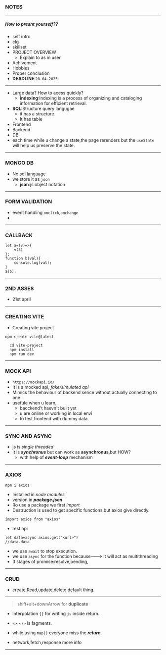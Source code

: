 ### NOTES
---
##### How to presnt yourself??
- self intro
- clg
- skillset
- PROJECT OVERVIEW
    - Explain to as in user
- Achivement
- Hobbies
- Proper conclusion
- **DEADLINE**:`28.04.2025`
---
- Large data? How to acess quickly?
    - **indexing**:Indexing is a process of organizing and cataloging information for efficient retrieval.
- **SQL**:Structure query langugae
    - it has a structure
    - It has table
- Frontend
- Backend 
- DB
- each time while u change a state,the page rerenders but the `useState` will help us preserve the state.
---
### MONGO DB
- No sql language
- we store it as `json`
    - **json**:js object notation

---
### FORM VALIDATION
- event handling `onclick`,`onchange`
- 
---
### CALLBACK
```
let a=(v)=>{
    v(5)
};
function b(val){
    console.log(val);
} 
a(b);
```
---
### 2ND ASSES
- 21st april
---
### CREATING VITE
- Creating vite project
```
npm create vite@latest
```
```
  cd vite-project
  npm install    
  npm run dev  
```
---
### MOCK API
- `https://mockapi.io/`
- It is a mocked api, *fake/simulated api*
- Mimics the behaviour of backend serice without actually connecting to one
- usefule when u learn,
    - bacckend't haevn't built yet
    - u are online or working in local envi
    - to test frontend with dummy data

---
### SYNC AND ASYNC
- js is *single threaded*
- It is ***synchronus*** but can work as **asynchronus**,but HOW?
    - with help of ***event-loop*** mechanism
---
### AXIOS
```
npm i axios
```
- Installed in *node modules*
- version in ***package.json***
- Ro use  a package we first *import*
- Destruction is used to get specific functions,but axios give directly.
```
import axios from "axios"
```

- rest api
```
let data=async axios.get("<url>")
//data.data
```
- we use `await` to stop execution.
- we use `async` for the function because---> it will act as multithreading 
- 3 stages of promise:resolve,pending,
---
### CRUD
- create,Read,update,delete default thing.
---
> shift+alt+downArrow for **duplicate**
- interpolation `{}` for writing `js` inside return.
- `<> </>` is fagments.
- while using `map()` everyone miss the ***return***.

- network,fetch,response more info

---